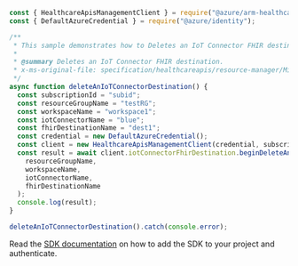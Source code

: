 ```javascript
const { HealthcareApisManagementClient } = require("@azure/arm-healthcareapis");
const { DefaultAzureCredential } = require("@azure/identity");

/**
 * This sample demonstrates how to Deletes an IoT Connector FHIR destination.
 *
 * @summary Deletes an IoT Connector FHIR destination.
 * x-ms-original-file: specification/healthcareapis/resource-manager/Microsoft.HealthcareApis/stable/2021-11-01/examples/iotconnectors/iotconnector_fhirdestination_Delete.json
 */
async function deleteAnIoTConnectorDestination() {
  const subscriptionId = "subid";
  const resourceGroupName = "testRG";
  const workspaceName = "workspace1";
  const iotConnectorName = "blue";
  const fhirDestinationName = "dest1";
  const credential = new DefaultAzureCredential();
  const client = new HealthcareApisManagementClient(credential, subscriptionId);
  const result = await client.iotConnectorFhirDestination.beginDeleteAndWait(
    resourceGroupName,
    workspaceName,
    iotConnectorName,
    fhirDestinationName
  );
  console.log(result);
}

deleteAnIoTConnectorDestination().catch(console.error);
```

Read the [SDK documentation](https://github.com/Azure/azure-sdk-for-js/blob/%40azure%2Farm-healthcareapis_2.1.0/sdk/healthcareapis/arm-healthcareapis/README.md) on how to add the SDK to your project and authenticate.
